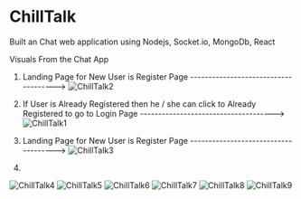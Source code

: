 # ChillTalk
Built an Chat web application using Nodejs, Socket.io, MongoDb, React

Visuals From the Chat App

1. Landing Page for New User is Register Page -------------------------------------> 
![ChillTalk2](https://user-images.githubusercontent.com/60600782/177495399-28cd93b9-fa64-4fb0-a2a7-d4ebaa65e663.PNG)

2. If User is Already Registered then he / she can click to Already Registered to go to Login Page -------------------------------------> 
![ChillTalk1](https://user-images.githubusercontent.com/60600782/177495464-34017448-2101-4c84-b4c2-8eaa8573ddae.PNG)

3. Landing Page for New User is Register Page -------------------------------------> 
![ChillTalk3](https://user-images.githubusercontent.com/60600782/177495473-9f39f761-c4c4-4e07-b623-594c0d0d9762.PNG)

4. 
![ChillTalk4](https://user-images.githubusercontent.com/60600782/177495478-8df2b67e-7e23-43c7-ac42-ccfbbeb95992.PNG)
![ChillTalk5](https://user-images.githubusercontent.com/60600782/177495480-063171ab-0298-4013-bde1-6ef01a37f31a.PNG)
![ChillTalk6](https://user-images.githubusercontent.com/60600782/177495483-583cb748-9a10-4583-9459-51272c4ead1a.PNG)
![ChillTalk7](https://user-images.githubusercontent.com/60600782/177495487-3cb5a5ba-94b1-430c-9c35-d5f46bb3a38a.PNG)
![ChillTalk8](https://user-images.githubusercontent.com/60600782/177495491-95562bc6-26cd-4837-963b-a9124cdc6234.PNG)
![ChillTalk9](https://user-images.githubusercontent.com/60600782/177495493-7409afe6-6cc0-4a1a-bd54-e5ce65ffc520.PNG)


